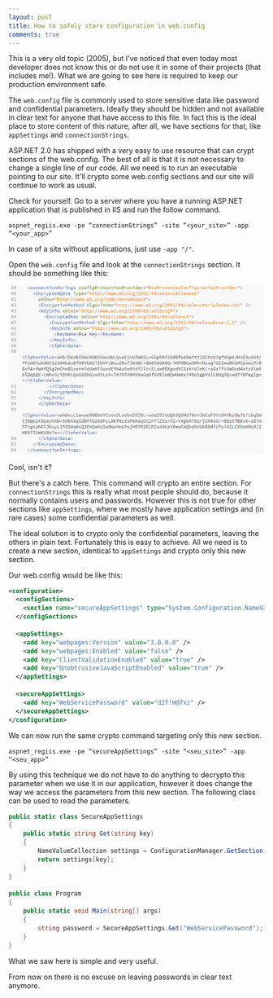 ```yaml
---
layout: post
title: How to safely store configuration in web.config
comments: true
---
```


This is a very old topic (2005), but I've noticed that even today most developer does not know this or do not use it in some of their projects (that includes me!). What we are going to see here is required to keep our production environment safe.

The `web.config` file is commonly used to store sensitive data like password and confidential parameters. Ideally they should be hidden and not available in clear text for anyone that have access to this file. In fact this is the ideal place to store content of this nature, after all, we have sections for that, like `appSettings` and `connectionStrings`.

ASP.NET 2.0 has shipped with a very easy to use resource that can crypt sections of the web.config. The best of all is that it is not necessary to change a single line of our code. All we need is to run an executable pointing to our site. It'll crypto some web.config sections and our site will continue to work as usual.

Check for yourself. Go to a server where you have a running ASP.NET application that is published in IIS and run the follow command.

    aspnet_regiis.exe -pe “connectionStrings” -site “<your_site>” -app “<your_app>”

In case of a site without applications, just use `-app "/"`.

Open the `web.config` file and look at the `connectionStrings` section. It should be something like this:

![](/public/images/crypto-connectionstrings.png)

Cool, isn't it?

But there's a catch here. This command will crypto an entire section. For `connectionStrings` this is really what most people should do, because it normally contains users and passwords. However this is not true for other sections like `appSettings`, where we mostly have application settings and (in rare cases) some confidential parameters as well.

The ideal solution is to crypto only the confidential parameters, leaving the others in plain text. Fortunately this is easy to achieve. All we need is to create a new section, identical to `appSettings` and crypto only this new section.

Our web.config would be like this:

```xml
<configuration>
  <configSections>
    <section name="secureAppSettings" type="System.Configuration.NameValueSectionHandler, System, Version=4.0.0.0, Culture=neutral, PublicKeyToken=b77a5c561934e089" />
  </configSections>

  <appSettings>
    <add key="webpages:Version" value="3.0.0.0" />
    <add key="webpages:Enabled" value="false" />
    <add key="ClientValidationEnabled" value="true" />
    <add key="UnobtrusiveJavaScriptEnabled" value="true" />
  </appSettings>

  <secureAppSettings>
    <add key="WebServicePassword" value="d2f!H@7xz" />
  </secureAppSettings>
</configuration>
```

We can now run the same crypto command targeting only this new section.

    aspnet_regiis.exe -pe “secureAppSettings” -site “<seu_site>” -app “<seu_app>”
    
By using this technique we do not have to do anything to decrypto this parameter when we use it in our application, however it does change the way we access the parameters from this new section. The following class can be used to read the parameters.

```csharp
public static class SecureAppSettings
{
    public static string Get(string key)
    {
        NameValueCollection settings = ConfigurationManager.GetSection("secureAppSettings") as NameValueCollection;
        return settings[key];
    }
}

public class Program
{
    public static void Main(string[] args)
    {
        string password = SecureAppSettings.Get("WebServicePassword");
    }
}
```

What we saw here is simple and very useful. 

From now on there is no excuse on leaving passwords in clear text anymore.
